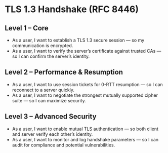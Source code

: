 # TLS 1.3 Handshake (RFC 8446)

## Level 1 – Core
- As a user, I want to establish a TLS 1.3 secure session — so my communication is encrypted.  
- As a user, I want to verify the server’s certificate against trusted CAs — so I can confirm the server’s identity.  

## Level 2 – Performance & Resumption
- As a user, I want to use session tickets for 0-RTT resumption — so I can reconnect to a server quickly.  
- As a user, I want to negotiate the strongest mutually supported cipher suite — so I can maximize security.  

## Level 3 – Advanced Security
- As a user, I want to enable mutual TLS authentication — so both client and server verify each other’s identity.  
- As a user, I want to monitor and log handshake parameters — so I can audit for compliance and potential vulnerabilities.  
